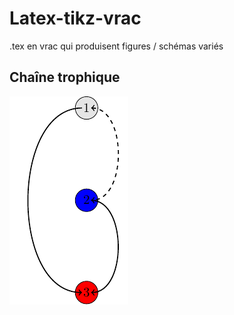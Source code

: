 # Latex-tikz-vrac

.tex en vrac qui produisent figures / schémas variés

## Chaîne trophique

![](figures/chaine_trophique-1.png)





